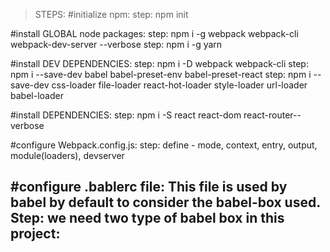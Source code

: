 > STEPS:
#initialize npm:
step: npm init

#install GLOBAL node packages:
step: npm i -g webpack webpack-cli webpack-dev-server --verbose
step: npm i -g yarn

#install DEV DEPENDENCIES:
step: npm i -D webpack webpack-cli
step: npm i --save-dev babel babel-preset-env babel-preset-react
step: npm i --save-dev css-loader file-loader react-hot-loader style-loader url-loader babel-loader

#install DEPENDENCIES:
step: npm i -S react react-dom react-router--verbose

#configure Webpack.config.js:
step: define - mode, context, entry, output, module(loaders), devserver

#configure .bablerc file:
This file is used by babel by default to consider the babel-box used.
Step: we need two type of babel box in this project:
- 